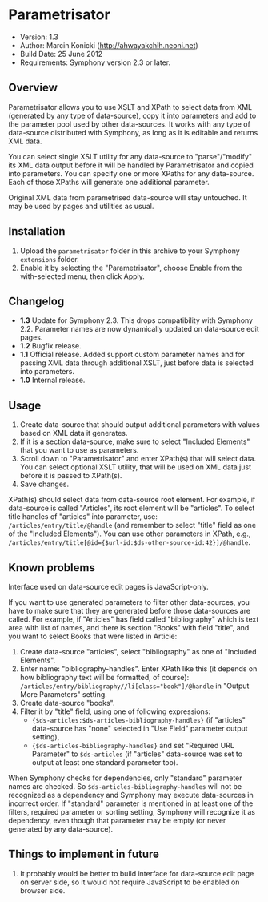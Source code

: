 # Parametrisator

- Version: 1.3
- Author: Marcin Konicki (http://ahwayakchih.neoni.net)
- Build Date: 25 June 2012
- Requirements: Symphony version 2.3 or later.


## Overview

Parametrisator allows you to use XSLT and XPath to select data from XML (generated by any type of data-source), copy it into parameters and add to the parameter pool used by other data-sources.
It works with any type of data-source distributed with Symphony, as long as it is editable and returns XML data.

You can select single XSLT utility for any data-source to "parse"/"modify" its XML data output before it will be handled by Parametrisator and copied into parameters.
You can specify one or more XPaths for any data-source. Each of those XPaths will generate one additional parameter.

Original XML data from parametrised data-source will stay untouched. It may be used by pages and utilities as usual.


## Installation

1. Upload the `parametrisator` folder in this archive to your Symphony `extensions` folder.
2. Enable it by selecting the "Parametrisator", choose Enable from the with-selected menu, then click Apply.


## Changelog

- **1.3** Update for Symphony 2.3. This drops compatibility with Symphony 2.2. Parameter names are now dynamically updated on data-source edit pages.
- **1.2** Bugfix release.
- **1.1** Official release. Added support custom parameter names and for passing XML data through additional XSLT, just before data is selected into parameters.
- **1.0** Internal release.


## Usage

1. Create data-source that should output additional parameters with values based on XML data it generates.
2. If it is a section data-source, make sure to select "Included Elements" that you want to use as parameters.
3. Scroll down to "Parametrisator" and enter XPath(s) that will select data. You can select optional XSLT utility, that will be used on XML data just before it is passed to XPath(s).
4. Save changes.

XPath(s) should select data from data-source root element. For example, if data-source is called "Articles", its root element will be "articles".
To select title handles of "articles" into parameter, use: `/articles/entry/title/@handle` (and remember to select "title" field as one of the "Included Elements").
You can use other parameters in XPath, e.g., `/articles/entry/title[@id={$url-id:$ds-other-source-id:42}]/@handle`.


## Known problems

Interface used on data-source edit pages is JavaScript-only.

If you want to use generated parameters to filter other data-sources, you have to make sure that they are generated before those data-sources are called.
For example, if "Articles" has field called "bibliography" which is text area with list of names, and there is section "Books" with field "title", and you want to select Books that were listed in Article:

1. Create data-source "articles", select "bibliography" as one of "Included Elements".
2. Enter name: "bibliography-handles". Enter XPath like this (it depends on how bibliography text will be formatted, of course): `/articles/entry/bibliography//li[class="book"]/@handle` in "Output More Parameters" setting.
3. Create data-source "books".
4. Filter it by "title" field, using one of following expressions:
   * `{$ds-articles:$ds-articles-bibliography-handles}` (if "articles" data-source has "none" selected in "Use Field" parameter output setting),
   * `{$ds-articles-bibliography-handles}` and set "Required URL Parameter" to `$ds-articles` (if "articles" data-source was set to output at least one standard parameter too).

When Symphony checks for dependencies, only "standard" parameter names are checked. So `$ds-articles-bibliography-handles` will not be recognized as a dependency and Symphony may execute data-sources in incorrect order.
If "standard" parameter is mentioned in at least one of the filters, required parameter or sorting setting, Symphony will recognize it as dependency, even though that parameter may be empty (or never generated by any data-source).


## Things to implement in future

1. It probably would be better to build interface for data-source edit page on server side, so it would not require JavaScript to be enabled on browser side.
